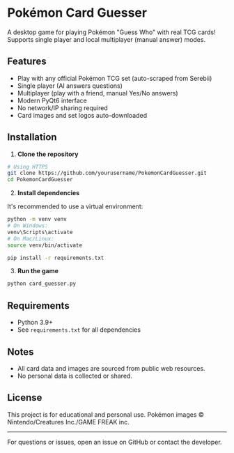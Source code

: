 # Pokémon Card Guesser

A desktop game for playing Pokémon "Guess Who" with real TCG cards! Supports single player and local multiplayer (manual answer) modes.

## Features
- Play with any official Pokémon TCG set (auto-scraped from Serebii)
- Single player (AI answers questions)
- Multiplayer (play with a friend, manual Yes/No answers)
- Modern PyQt6 interface
- No network/IP sharing required
- Card images and set logos auto-downloaded

## Installation

1. **Clone the repository**

```sh
# Using HTTPS
git clone https://github.com/yourusername/PokemonCardGuesser.git
cd PokemonCardGuesser
```

2. **Install dependencies**

It's recommended to use a virtual environment:

```sh
python -m venv venv
# On Windows:
venv\Scripts\activate
# On Mac/Linux:
source venv/bin/activate

pip install -r requirements.txt
```

3. **Run the game**

```sh
python card_guesser.py
```

## Requirements
- Python 3.9+
- See `requirements.txt` for all dependencies

## Notes
- All card data and images are sourced from public web resources.
- No personal data is collected or shared.

## License
This project is for educational and personal use. Pokémon images © Nintendo/Creatures Inc./GAME FREAK inc.

---

For questions or issues, open an issue on GitHub or contact the developer.
